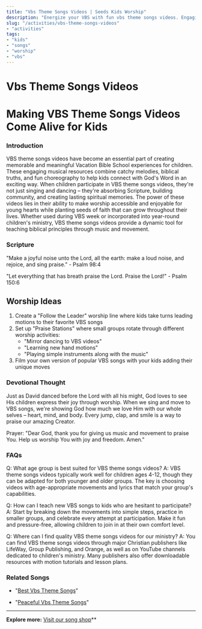```yaml
---
title: "Vbs Theme Songs Videos | Seeds Kids Worship"
description: "Energize your VBS with fun vbs theme songs videos. Engaging worship music and activities for summer children's ministry."
slug: "/activities/vbs-theme-songs-videos"
- "activities"
tags:
- "kids"
- "songs"
- "worship"
- "vbs"
---
```


# Vbs Theme Songs Videos

# Making VBS Theme Songs Videos Come Alive for Kids

### Introduction
VBS theme songs videos have become an essential part of creating memorable and meaningful Vacation Bible School experiences for children. These engaging musical resources combine catchy melodies, biblical truths, and fun choreography to help kids connect with God's Word in an exciting way. When children participate in VBS theme songs videos, they're not just singing and dancing – they're absorbing Scripture, building community, and creating lasting spiritual memories. The power of these videos lies in their ability to make worship accessible and enjoyable for young hearts while planting seeds of faith that can grow throughout their lives. Whether used during VBS week or incorporated into year-round children's ministry, VBS theme songs videos provide a dynamic tool for teaching biblical principles through music and movement.

### Scripture
"Make a joyful noise unto the Lord, all the earth: make a loud noise, and rejoice, and sing praise." - Psalm 98:4

"Let everything that has breath praise the Lord. Praise the Lord!" - Psalm 150:6

## Worship Ideas
1. Create a "Follow the Leader" worship line where kids take turns leading motions to their favorite VBS songs
2. Set up "Praise Stations" where small groups rotate through different worship activities:
   - "Mirror dancing to VBS videos"
   - "Learning new hand motions"
   - "Playing simple instruments along with the music"
3. Film your own version of popular VBS songs with your kids adding their unique moves

### Devotional Thought
Just as David danced before the Lord with all his might, God loves to see His children express their joy through worship. When we sing and move to VBS songs, we're showing God how much we love Him with our whole selves – heart, mind, and body. Every jump, clap, and smile is a way to praise our amazing Creator.

Prayer: "Dear God, thank you for giving us music and movement to praise You. Help us worship You with joy and freedom. Amen."

### FAQs
Q: What age group is best suited for VBS theme songs videos?
A: VBS theme songs videos typically work well for children ages 4-12, though they can be adapted for both younger and older groups. The key is choosing videos with age-appropriate movements and lyrics that match your group's capabilities.

Q: How can I teach new VBS songs to kids who are hesitant to participate?
A: Start by breaking down the movements into simple steps, practice in smaller groups, and celebrate every attempt at participation. Make it fun and pressure-free, allowing children to join in at their own comfort level.

Q: Where can I find quality VBS theme songs videos for our ministry?
A: You can find VBS theme songs videos through major Christian publishers like LifeWay, Group Publishing, and Orange, as well as on YouTube channels dedicated to children's ministry. Many publishers also offer downloadable resources with motion tutorials and lesson plans.

### Related Songs

- "[Best Vbs Theme Songs](/activities/best-vbs-theme-songs/)"

- "[Peaceful Vbs Theme Songs](/activities/peaceful-vbs-theme-songs/)"

---

**Explore more:** [Visit our song shop](https://seedskidsworship.com/shop)**

<!-- Schema Markup -->
<script type="application/ld+json">
{
  "@context": "https://schema.org",
  "@type": "MusicRecording",
  "name": "Vbs Theme Songs Videos",
  "byArtist": {
    "@type": "MusicGroup",
    "name": "Seeds Kids Worship"
  },
  "isFamilyFriendly": true,
  "url": "https://seedskidsworship.com/activities/vbs-theme-songs-videos/"
}
</script>
